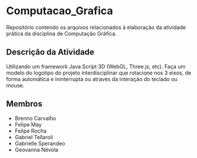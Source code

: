 <h1>Computacao_Grafica</h1>

Repositório contendo os arquivos relacionados à elaboração da atividade prática da disciplina de Computação Gráfica.

<h2>Descrição da Atividade</h2>

Utilizando um framework Java Script 3D (WebGL, Three.js, etc). Faça um modelo do logotipo do projeto interdisciplinar que rotacione nos 3 eixos, de forma automática e ininterrupta ou através da interação do teclado ou mouse.

<h2>Membros</h2>

- Brenno Carvalho
- Felipe May
- Felipe Rocha
- Gabriel Tellaroli
- Gabrielle Sperandeo
- Geovanna Névola
